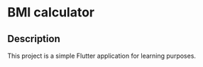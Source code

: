 # BMI calculator

## Description

This project is a simple Flutter application for learning purposes.
